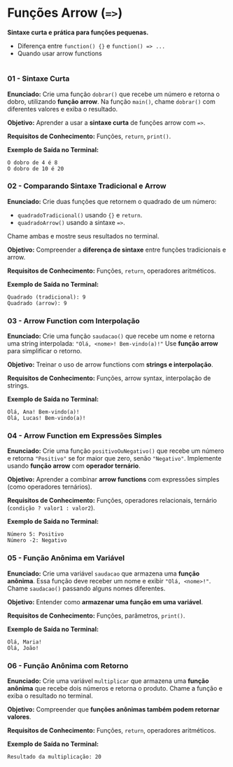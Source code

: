 # **Funções Arrow (`=>`)**

**Sintaxe curta e prática para funções pequenas.**

* Diferença entre `function() {}` e `function() => ...`
* Quando usar arrow functions

#

### **01 - Sintaxe Curta**

**Enunciado:**
Crie uma função `dobrar()` que recebe um número e retorna o dobro, utilizando **função arrow**.
Na função `main()`, chame `dobrar()` com diferentes valores e exiba o resultado.

**Objetivo:**
Aprender a usar a **sintaxe curta** de funções arrow com `=>`.

**Requisitos de Conhecimento:**
Funções, `return`, `print()`.

**Exemplo de Saída no Terminal:**

```
O dobro de 4 é 8
O dobro de 10 é 20
```

### **02 - Comparando Sintaxe Tradicional e Arrow**

**Enunciado:**
Crie duas funções que retornem o quadrado de um número:

* `quadradoTradicional()` usando `{}` e `return`.
* `quadradoArrow()` usando a sintaxe `=>`.

Chame ambas e mostre seus resultados no terminal.

**Objetivo:**
Compreender a **diferença de sintaxe** entre funções tradicionais e arrow.

**Requisitos de Conhecimento:**
Funções, `return`, operadores aritméticos.

**Exemplo de Saída no Terminal:**

```
Quadrado (tradicional): 9
Quadrado (arrow): 9
```

### **03 - Arrow Function com Interpolação**

**Enunciado:**
Crie uma função `saudacao()` que recebe um nome e retorna uma string interpolada:
`"Olá, <nome>! Bem-vindo(a)!"`
Use **função arrow** para simplificar o retorno.

**Objetivo:**
Treinar o uso de arrow functions com **strings e interpolação**.

**Requisitos de Conhecimento:**
Funções, arrow syntax, interpolação de strings.

**Exemplo de Saída no Terminal:**

```
Olá, Ana! Bem-vindo(a)!
Olá, Lucas! Bem-vindo(a)!
```

### **04 - Arrow Function em Expressões Simples**

**Enunciado:**
Crie uma função `positivoOuNegativo()` que recebe um número e retorna `"Positivo"` se for maior que zero, senão `"Negativo"`.
Implemente usando **função arrow** com **operador ternário**.

**Objetivo:**
Aprender a combinar **arrow functions** com expressões simples (como operadores ternários).

**Requisitos de Conhecimento:**
Funções, operadores relacionais, ternário (`condição ? valor1 : valor2`).

**Exemplo de Saída no Terminal:**

```
Número 5: Positivo
Número -2: Negativo
```

### **05 - Função Anônima em Variável**

**Enunciado:**
Crie uma variável `saudacao` que armazena uma **função anônima**.
Essa função deve receber um nome e exibir `"Olá, <nome>!"`.
Chame `saudacao()` passando alguns nomes diferentes.

**Objetivo:**
Entender como **armazenar uma função em uma variável**.

**Requisitos de Conhecimento:**
Funções, parâmetros, `print()`.

**Exemplo de Saída no Terminal:**

```
Olá, Maria!
Olá, João!
```

### **06 - Função Anônima com Retorno**

**Enunciado:**
Crie uma variável `multiplicar` que armazena uma **função anônima** que recebe dois números e retorna o produto.
Chame a função e exiba o resultado no terminal.

**Objetivo:**
Compreender que **funções anônimas também podem retornar valores**.

**Requisitos de Conhecimento:**
Funções, `return`, operadores aritméticos.

**Exemplo de Saída no Terminal:**

```
Resultado da multiplicação: 20
```
